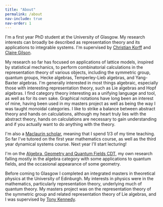 ```yaml
---
title: "About"
permalink: /about
nav-include: true
nav-order: 1
---
```

I'm a first year PhD student at the University of Glasgow.
My research interests can broadly be described as representation theory and its applications to integrable systems.
I'm supervised by [Christian Korff](https://sites.google.com/view/christiankorff/home/) and [Claire Gilson](https://www.gla.ac.uk/schools/mathematicsstatistics/staff/clairegilson).

My research so far has focused on applications of lattice models, inspired by statistical mechanics, to perform combinatorial calculations in the representation theory of various objects, including the symmetric group, quantum groups, Hecke algebras, Temperley-Lieb algebras, and Yang-Baxter algebras.
I'm generally interested in most things algebraic, especially those with interesting representation theory, such as Lie algebras and Hopf algebras.
I find category theory interesting as a unifying language and tool, as well as for its own sake.
Graphical notations have long been an interest of mine, having been used in my masters project as well as being the way I was taught monoidal categories.
I like to strike a balance between abstract theory and hands on calculations, although my heart truly lies with the abstract theory, hands on calculations are necessary to gain understanding and if you actually want to do anything with the theory.

I'm also a [Maclaurin scholar](https://www.gla.ac.uk/schools/mathematicsstatistics/research/postgraduate/#themaclaurinscholarship), meaning that I spend 1/3 of my time teaching. So far I've tutored on the first year mathematics course, as well as the third year dynamical systems course. Next year I'll start lecturing!

I'm on the [Algebra, Geometry and Quantum Fields CDT](https://www.agq-cdt.org/), my own research falling mostly in the algebra category with some applications to quantum fields, and the occasional appearance of some geometry.

Before coming to Glasgow I completed an integrated masters in theoretical physics at the University of Edinburgh. My interests in physics were in the mathematics, particularly representation theory, underlying much of quantum theory. My masters project was on the representation theory of the symmetric group and related representation theory of Lie algebras, and I was supervised by [Tony Kennedy](https://www.ph.ed.ac.uk/people/tony-kennedy).
